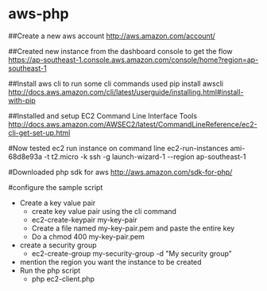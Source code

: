 # aws-php

##Create a new aws account
http://aws.amazon.com/account/

##Created new instance from the dashboard console to get the flow
https://ap-southeast-1.console.aws.amazon.com/console/home?region=ap-southeast-1

##Install aws cli to run some cli commands
used pip install awscli
http://docs.aws.amazon.com/cli/latest/userguide/installing.html#install-with-pip

##Installed and setup EC2 Command Line Interface Tools 
http://docs.aws.amazon.com/AWSEC2/latest/CommandLineReference/ec2-cli-get-set-up.html

#Now tested ec2 run instance on command line
ec2-run-instances ami-68d8e93a -t t2.micro -k ssh -g launch-wizard-1 --region ap-southeast-1

#Downloaded php sdk for aws
http://aws.amazon.com/sdk-for-php/

#configure the sample script 
* Create a key value pair
  * create key value pair using the cli command 
  * ec2-create-keypair my-key-pair
  * Create a file named my-key-pair.pem and paste the entire key
  * Do a chmod 400 my-key-pair.pem
* create a security group 
  * ec2-create-group my-security-group -d "My security group"
* mention the region you want the instance to be created
* Run the php script
  * php ec2-client.php
